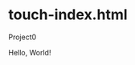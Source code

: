 # touch-index.html
Project0
<!DOCTYPE html>
<html>
  <head>
    <title>My Webpage</title>
  </head>
  <body>
    Hello, World!
  </boyd>
</html>

